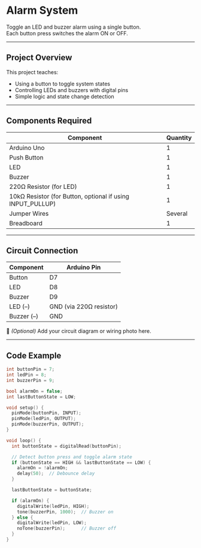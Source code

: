 # Alarm System

Toggle an LED and buzzer alarm using a single button.  
Each button press switches the alarm ON or OFF.

---

## Project Overview

This project teaches:
- Using a button to toggle system states  
- Controlling LEDs and buzzers with digital pins  
- Simple logic and state change detection  

---

## Components Required

| Component | Quantity |
|------------|-----------|
| Arduino Uno | 1 |
| Push Button | 1 |
| LED | 1 |
| Buzzer | 1 |
| 220Ω Resistor (for LED) | 1 |
| 10kΩ Resistor (for Button, optional if using INPUT_PULLUP) | 1 |
| Jumper Wires | Several |
| Breadboard | 1 |

---

## Circuit Connection

| Component | Arduino Pin |
|------------|--------------|
| Button | D7 |
| LED | D8 |
| Buzzer | D9 |
| LED (–) | GND (via 220Ω resistor) |
| Buzzer (–) | GND |

📸 *(Optional)* Add your circuit diagram or wiring photo here.

---

## Code Example

```cpp
int buttonPin = 7;   
int ledPin = 8;      
int buzzerPin = 9;    

bool alarmOn = false;        
int lastButtonState = LOW;   

void setup() {
  pinMode(buttonPin, INPUT);
  pinMode(ledPin, OUTPUT);
  pinMode(buzzerPin, OUTPUT);
}

void loop() {
  int buttonState = digitalRead(buttonPin);

  // Detect button press and toggle alarm state
  if (buttonState == HIGH && lastButtonState == LOW) {
    alarmOn = !alarmOn;  
    delay(50);  // Debounce delay
  }

  lastButtonState = buttonState; 

  if (alarmOn) {
    digitalWrite(ledPin, HIGH);
    tone(buzzerPin, 1000);  // Buzzer on
  } else {
    digitalWrite(ledPin, LOW);
    noTone(buzzerPin);      // Buzzer off
  }
}
